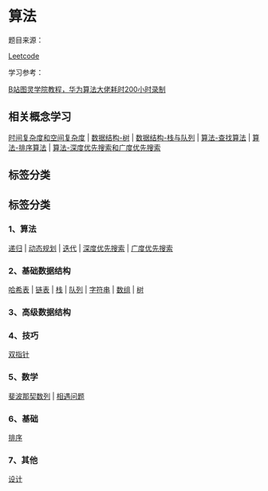 # 算法

题目来源：

[Leetcode](https://leetcode.cn/)

学习参考：

[B站图灵学院教程，华为算法大佬耗时200小时录制]([华为算法大佬耗时200小时录制：Leetcode刷题100道，足以吊打字节面试官！_哔哩哔哩_bilibili](https://www.bilibili.com/video/BV1eg411w7gn/))

## 相关概念学习

[时间复杂度和空间复杂度](/classify/algorithm/concept/复杂度-时间复杂度和空间复杂度) | [数据结构-树](/classify/algorithm/concept/数据结构-树) | [数据结构-栈与队列](/classify/algorithm/concept/数据结构-栈与队列) | [算法-查找算法](/classify/algorithm/concept/算法-查找算法) | [算法-排序算法](/classify/algorithm/concept/算法-排序算法) | [算法-深度优先搜索和广度优先搜索](/classify/algorithm/concept/算法-深度优先搜索和广度优先搜索)

## 标签分类

## 标签分类

### 1、算法

[递归](/classify/algorithm/算法-递归) | [动态规划](/classify/algorithm/算法-动态规划) | [迭代](/classify/algorithm/算法-迭代) | [深度优先搜索](/classify/algorithm/算法-深度优先搜索) | [广度优先搜索](/classify/algorithm/算法-广度优先搜索)

### 2、基础数据结构

[哈希表](/classify/algorithm/基础数据结构-哈希表) | [链表](/classify/algorithm/基础数据结构-链表) | [栈](/classify/algorithm/基础数据结构-栈)  | [队列](/classify/algorithm/基础数据结构-队列)  | [字符串](/classify/algorithm/基础数据结构-字符串) | [数组](/classify/algorithm/基础数据结构-数组) | [树](/classify/algorithm/基础数据结构-树)

### 3、高级数据结构

### 4、技巧

[双指针](/classify/algorithm/技巧-双指针)

### 5、数学

[斐波那契数列](/classify/algorithm/数学-斐波那契数列) | [相遇问题](/classify/algorithm/数学-相遇问题)

### 6、基础

[排序](/classify/algorithm/基础-排序)

### 7、其他

[设计](/classify/algorithm/其他-设计)

